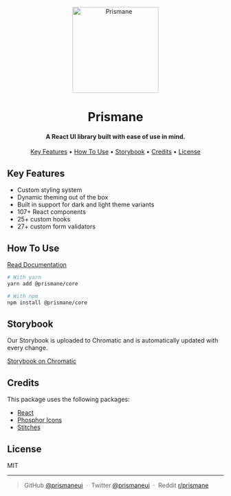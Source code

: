 <p align="center">
  <img src="https://www.prismane.io/profile_picture.png" alt="Prismane" width="200">
</p>
<h1 align="center">  
  Prismane
  <br>
</h1>

<h4 align="center">A React UI library built with ease of use in mind.</h4>

<p align="center">
  <a href="#key-features">Key Features</a> •
  <a href="#how-to-use">How To Use</a> •
  <a href="#storybook">Storybook</a> •
  <a href="#credits">Credits</a> •
  <a href="#license">License</a>
</p>

## Key Features

- Custom styling system
- Dynamic theming out of the box
- Built in support for dark and light theme variants
- 107+ React components
- 25+ custom hooks
- 27+ custom form validators

## How To Use

[Read Documentation](https://prismane.io)

```bash
# With yarn
yarn add @prismane/core

# With npm
npm install @prismane/core
```

## Storybook

Our Storybook is uploaded to Chromatic and is automatically updated with every change.

[Storybook on Chromatic](https://master--64c0fd7432b79714c11e2b24.chromatic.com/)

## Credits

This package uses the following packages:

- [React](https://reactjs.org)
- [Phosphor Icons](https://phosphoricons.com/)
- [Stitches](https://stitches.dev/)

## License

MIT

---

> GitHub [@prismaneui](https://github.com/prismaneui) &nbsp;&middot;&nbsp;
> Twitter [@prismaneui](https://twitter.com/prismaneui) &nbsp;&middot;&nbsp;
> Reddit [r/prismane](https://www.reddit.com/r/prismane/)
